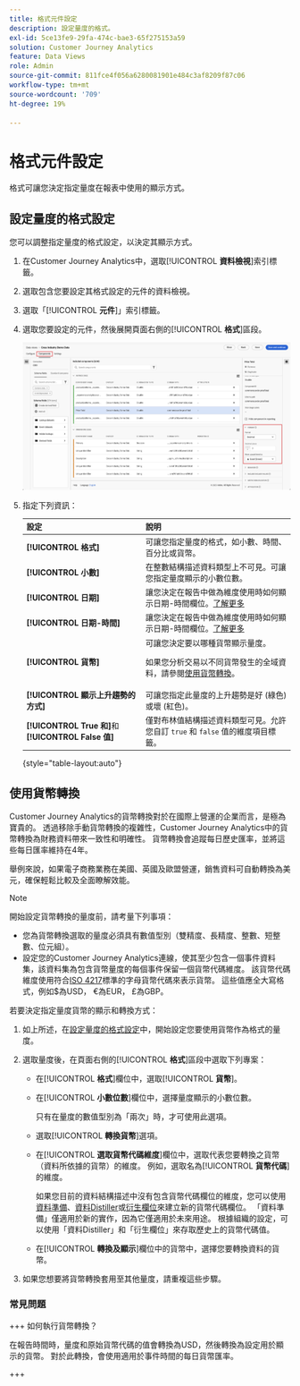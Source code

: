 ```yaml
---
title: 格式元件設定
description: 設定量度的格式。
exl-id: 5ce13fe9-29fa-474c-bae3-65f275153a59
solution: Customer Journey Analytics
feature: Data Views
role: Admin
source-git-commit: 811fce4f056a6280081901e484c3af8209f87c06
workflow-type: tm+mt
source-wordcount: '709'
ht-degree: 19%

---
```


# 格式元件設定

格式可讓您決定指定量度在報表中使用的顯示方式。

## 設定量度的格式設定

您可以調整指定量度的格式設定，以決定其顯示方式。

1. 在Customer Journey Analytics中，選取&#x200B;[!UICONTROL **資料檢視**]&#x200B;索引標籤。

1. 選取包含您要設定其格式設定的元件的資料檢視。

1. 選取「[!UICONTROL **元件**]」索引標籤。

1. 選取您要設定的元件，然後展開頁面右側的&#x200B;[!UICONTROL **格式**]&#x200B;區段。

   ![格式設定](../assets/format-settings.png)

1. 指定下列資訊：

   | 設定 | 說明 |
   | --- | --- |
   | **[!UICONTROL 格式]** | 可讓您指定量度的格式，如小數、時間、百分比或貨幣。 |
   | **[!UICONTROL 小數]** | 在整數結構描述資料類型上不可見。可讓您指定量度顯示的小數位數。 |
   | **[!UICONTROL 日期]** | 讓您決定在報告中做為維度使用時如何顯示日期-時間欄位。[了解更多](../../use-cases/data-views/data-views-usecases.md#date-and-date-time-use-cases) |
   | **[!UICONTROL 日期-時間]** | 讓您決定在報告中做為維度使用時如何顯示日期-時間欄位。[了解更多](../../use-cases/data-views/data-views-usecases.md#date-and-date-time-use-cases) |
   | **[!UICONTROL 貨幣]** | 可讓您決定要以哪種貨幣顯示量度。 <p>如果您分析交易以不同貨幣發生的全域資料，請參閱[使用貨幣轉換](#use-currency-conversion)。</p> |
   | **[!UICONTROL 顯示上升趨勢的方式]** | 可讓您指定此量度的上升趨勢是好 (綠色) 或壞 (紅色)。 |
   | **[!UICONTROL True 和]**&#x200B;和 **[!UICONTROL False 值]** | 僅對布林值結構描述資料類型可見。允許您自訂 `true` 和 `false` 值的維度項目標籤。 |

   {style="table-layout:auto"}

## 使用貨幣轉換

Customer Journey Analytics的貨幣轉換對於在國際上營運的企業而言，是極為寶貴的。 透過移除手動貨幣轉換的複雜性，Customer Journey Analytics中的貨幣轉換為財務資料帶來一致性和明確性。 貨幣轉換會追蹤每日歷史匯率，並將這些每日匯率維持在4年。

舉例來說，如果電子商務業務在美國、英國及歐盟營運，銷售資料可自動轉換為美元，確保輕鬆比較及全面瞭解效能。

>[!NOTE]
>
>開始設定貨幣轉換的量度前，請考量下列事項：
>
>* 您為貨幣轉換選取的量度必須具有數值型別（雙精度、長精度、整數、短整數、位元組）。
>* 設定您的Customer Journey Analytics連線，使其至少包含一個事件資料集，該資料集為包含貨幣量度的每個事件保留一個貨幣代碼維度。 該貨幣代碼維度使用符合[ISO 4217](https://www.iso.org/iso-4217-currency-codes.html)標準的字母貨幣代碼來表示貨幣。 這些值應全大寫格式，例如$為USD， €為EUR， £為GBP。

若要決定指定量度貨幣的顯示和轉換方式：

1. 如上所述，在[設定量度的格式設定](#configure-format-settings-for-a-metric)中，開始設定您要使用貨幣作為格式的量度。

1. 選取量度後，在頁面右側的&#x200B;[!UICONTROL **格式**]&#x200B;區段中選取下列專案：

   * 在&#x200B;[!UICONTROL **格式**]&#x200B;欄位中，選取&#x200B;[!UICONTROL **貨幣**]。

   * 在&#x200B;[!UICONTROL **小數位數**]&#x200B;欄位中，選擇量度顯示的小數位數。

     只有在量度的數值型別為「兩次」時，才可使用此選項。

   * 選取&#x200B;[!UICONTROL **轉換貨幣**]&#x200B;選項。

   * 在&#x200B;[!UICONTROL **選取貨幣代碼維度**]&#x200B;欄位中，選取代表您要轉換之貨幣（資料所依據的貨幣）的維度。 例如，選取名為&#x200B;[!UICONTROL **貨幣代碼**]&#x200B;的維度。

     如果您目前的資料結構描述中沒有包含貨幣代碼欄位的維度，您可以使用[資料準備](https://experienceleague.adobe.com/docs/experience-platform/data-prep/home.html?lang=zh-Hant)、[資料Distiller](https://experienceleague.adobe.com/docs/experience-platform/query/data-distiller/overview.html)或[衍生欄位](/help/data-views/derived-fields/derived-fields.md)來建立新的貨幣代碼欄位。 「資料準備」僅適用於新的實作，因為它僅適用於未來用途。 根據組織的設定，可以使用「資料Distiller」和「衍生欄位」來存取歷史上的貨幣代碼值。

   * 在&#x200B;[!UICONTROL **轉換及顯示**]&#x200B;欄位中的貨幣中，選擇您要轉換資料的貨幣。

1. 如果您想要將貨幣轉換套用至其他量度，請重複這些步驟。



### 常見問題

+++ 如何執行貨幣轉換？

在報告時間時，量度和原始貨幣代碼的值會轉換為USD，然後轉換為設定用於顯示的貨幣。 對於此轉換，會使用適用於事件時間的每日貨幣匯率。

+++

